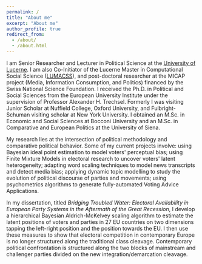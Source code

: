 ```yaml
---
permalink: /
title: "About me"
excerpt: "About me"
author_profile: true
redirect_from:
  - /about/
  - /about.html
---
```


I am Senior Researcher and Lecturer in Political Science at the [University of Lucerne](https://www.unilu.ch/en/faculties/faculty-of-humanities-and-social-sciences/institutes-departements-and-research-centres/department-of-political-science/staff/andrea-de-angelis-msc/). I am also Co-Initiator of the Lucerne Master in Computational Social Science ([LUMACSS](https://www.unilu.ch/studium/studienangebot/master/kultur-und-sozialwissenschaftliche-fakultaet/lucerne-master-in-computational-social-sciences-lumacss/)), and post-doctoral researcher at the MICAP project (Media, Information Consumption, and Politics) financed by the Swiss National Science Foundation. I received the Ph.D. in Political and Social Sciences from the European University Institute under the supervision of Professor Alexander H. Trechsel. Formerly I was visiting Junior Scholar at Nuffield College, Oxford University, and Fulbright-Schuman visiting scholar at New York University. I obtained an M.Sc. in Economic and Social Sciences at Bocconi University and an M.Sc. in Comparative and European Politics at the University of Siena.

My research lies at the intersection of political methodology and comparative political behavior. Some of my current projects involve: using Bayesian ideal point estimation to model voters' perceptual bias; using Finite Mixture Models in electoral research to uncover voters' latent heterogeneity; adapting word scaling techniques to model news transcripts and detect media bias; applying dynamic topic modelling to study the evolution of political discourse of parties and movements; using psychometrics algorithms to generate fully-automated Voting Advice Applications.

In my dissertation, titled *Bridging Troubled Water: Electoral Availability in European Party Systems in the Aftermath of the Great Recession*, I develop a hierarchical Bayesian Aldrich-McKelvey scaling algorithm to estimate the latent positions of voters and parties in 27 EU countries on two dimensions tapping the left-right position and the position towards the EU. I then use these measures to show that electoral competition in contemporary Europe is no longer structured along the traditional class cleavage. Contemporary political confrontation is structured along the two blocks of mainstream and challenger parties divided on the new integration/demarcation cleavage.
